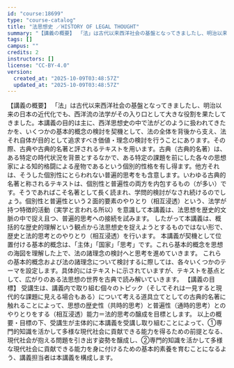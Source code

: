 ```yaml
---
id: "course:18699"
type: "course-catalog"
title: "法思想史 ／HISTORY OF LEGAL THOUGHT"
summary: "【講義の概要】 「法」は古代以来西洋社会の基盤となってきましたし、明治以来の日本の近代化でも、西洋流の法学がその入り口として大きな役割を果たしてきました。本講義の目的は主に、西洋思想史の中で法がどのように扱われてきたかを、いくつかの基本的概…"
tags: []
campus: ""
credits: 2
instructors: []
license: "CC-BY-4.0"
version:
  created_at: "2025-10-09T03:48:57Z"
  updated_at: "2025-10-09T03:48:57Z"
---
```

【講義の概要】 「法」は古代以来西洋社会の基盤となってきましたし、明治以来の日本の近代化でも、西洋流の法学がその入り口として大きな役割を果たしてきました。本講義の目的は主に、西洋思想史の中で法がどのように扱われてきたかを、いくつかの基本的概念の検討を契機として、法の全体を背後から支え、法それ自体が目的として追求すべき価値・理念の検討を行うことにあります。その際、古典や古典的名著と評されるテキストを用います。古典（古典的名著）は、ある特定の時代状況を背景とするなかで、ある特定の課題を前にした各々の思想家による知的格闘による産物であるという個別的性格を有し得ます。他方それは、そうした個別性にとらわれない普遍的思考をも含意します。いわゆる古典的名著と称されるテキストは、個別性と普遍性の両方を内包するもの（が多い）です。そうであればこそ名著として長く読まれ、学問的検討がなされ続けるのでしょう。個別性と普遍性という２面的要素のやりとり（相互浸透）という、法学が持つ特徴的活動（実学と言われる所以）を意識して本講義は、法思想を歴史的文脈の中で捉え且つ、普遍的思考への接続を試みます。 したがって本講義は、概括的な歴史的理解という観点から法思想史を捉えようとするものではない形で、歴史と法的思考とのやりとり（相互浸透）を行います。 本講義が契機として位置付ける基本的概念は、「主体」「国家」「思考」です。これら基本的概念を思想の海図を理解した上で、法の諸理念の検討へと思考を進めていきます。 これらの基本的概念および法の諸理念について検討するに際しては、各々いくつかのテーマを設定します。具体的にはテキストに示されていますが、テキストを基点として、広がりのある法思想の世界を古典で読み解いていきます。 【講義の目標】 受講生は、講義内で取り組む個々のトピック（そしてそれは一見すると現代的な課題に見える場合もある）について考える道具立てとしての古典的名著に触れることによって、思想の歴史性（共時的思考）と普遍性（通時的思考）とのやりとりをする（相互浸透）能力＝法的思考の醸成を目標とします。 以上の概要・目標の下、受講生が主体的に本講義を受講し取り組むことによって、①専門的知識を活かして多様な現代社会に貢献できる能力を得るための前提となる、現代社会が抱える問題を引き出す姿勢を醸成し、②専門的知識を活かして多様な現代社会に貢献できる能力を身に付けるための基本的素養を育むことになるよう、講義担当者は本講義を構成します。
